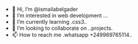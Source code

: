 - 👋 Hi, I’m @ismailabelgader
- 👀 I’m interested in web development ...
- 🌱 I’m currently learning .css3..
- 💞️ I’m looking to collaborate on ..projects.
- 📫 How to reach me .whatsapp +249969765114..

<!---
ismailabelgader/ismailabelgader is a ✨ special ✨ repository because its `README.md` (this file) appears on your GitHub profile.
You can click the Preview link to take a look at your changes.
--->

